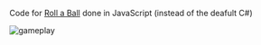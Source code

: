 Code for [Roll a Ball](https://unity3d.com/learn/tutorials/projects/roll-ball-tutorial) done in JavaScript (instead of the deafult C#)

![gameplay](roll-a-ball.gif)
